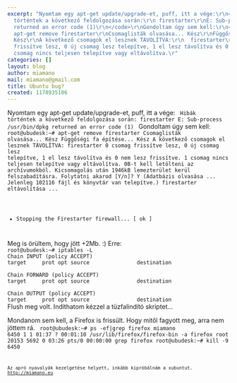 ```yaml
---
excerpt: "Nyomtam egy apt-get update/upgrade-et, puff, itt a vége:\r\n<code>\r\nHibák
  történtek a következő feldolgozása során:\r\n firestarter\r\nE: Sub-process /usr/bin/dpkg
  returned an error code (1)\r\n</code>\r\nGondoltam úgy sem kell:\r\n<code>\r\nroot@ubudesk:~#
  apt-get remove firestarter\r\nCsomaglisták olvasása... Kész\r\nFüggőségi fa építése...
  Kész\r\nA következő csomagok el lesznek TÁVOLÍTVA:\r\n  firestarter\r\n0 csomag
  frissítve lesz, 0 új csomag lesz telepítve, 1 el lesz távolítva és 0 nem lesz frissítve.\r\n1
  csomag nincs teljesen telepítve vagy eltávolítva.\r"
categories: []
layout: blog
author: miamano
mail: miamano@gmail.com
title: Ubuntu bug?
created: 1178935106
---
```

Nyomtam egy apt-get update/upgrade-et, puff, itt a vége:
<code>
Hibák történtek a következő feldolgozása során:
 firestarter
E: Sub-process /usr/bin/dpkg returned an error code (1)
</code>
Gondoltam úgy sem kell:
<code>
root@ubudesk:~# apt-get remove firestarter
Csomaglisták olvasása... Kész
Függőségi fa építése... Kész
A következő csomagok el lesznek TÁVOLÍTVA:
  firestarter
0 csomag frissítve lesz, 0 új csomag lesz telepítve, 1 el lesz távolítva és 0 nem lesz frissítve.
1 csomag nincs teljesen telepítve vagy eltávolítva.
0B-t kell letölteni az archívumokból.
Kicsomagolás után 1946kB lemezterület kerül felszabadításra.
Folytatni akarod [Y/n]? Y
(Adatbázis olvasása ... Jelenleg 102116 fájl és könyvtár van telepítve.)
firestarter eltávolítása ...
 * Stopping the Firestarter firewall...                                                                                               [ ok ]
</code>
Meg is örültem, hogy jött +2Mb. :)
Erre:
<code>
root@ubudesk:~# iptables -L
Chain INPUT (policy ACCEPT)
target     prot opt source               destination
</code><code>
Chain FORWARD (policy ACCEPT)
target     prot opt source               destination
</code><code>
Chain OUTPUT (policy ACCEPT)
target     prot opt source               destination
</code>
Flush meg volt. Indíthatom kézzel a tüzfalindító skriptet...

Mondanom sem kell, a Firefox is frissült. Hogy mitől fagyott meg, arra nem jöttem rá.
<code>
root@ubudesk:~# ps -ef|grep firefox
miamano   6450     1  1 01:37 ?        00:01:10 /usr/lib/firefox/firefox-bin -a firefox
root     20153  5692  0 03:26 pts/0    00:00:00 grep firefox
root@ubudesk:~# kill -9 6450
<code>

Az apró nyavalyák kezelgetése helyett, inkább kipróbálnám a xubuntut.
<a href="http://miamano.eu">http://miamano.eu</a>
